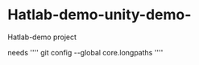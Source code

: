 # Hatlab-demo-unity-demo-
 Hatlab-demo project
 
 needs
''''
git config --global core.longpaths
''''
